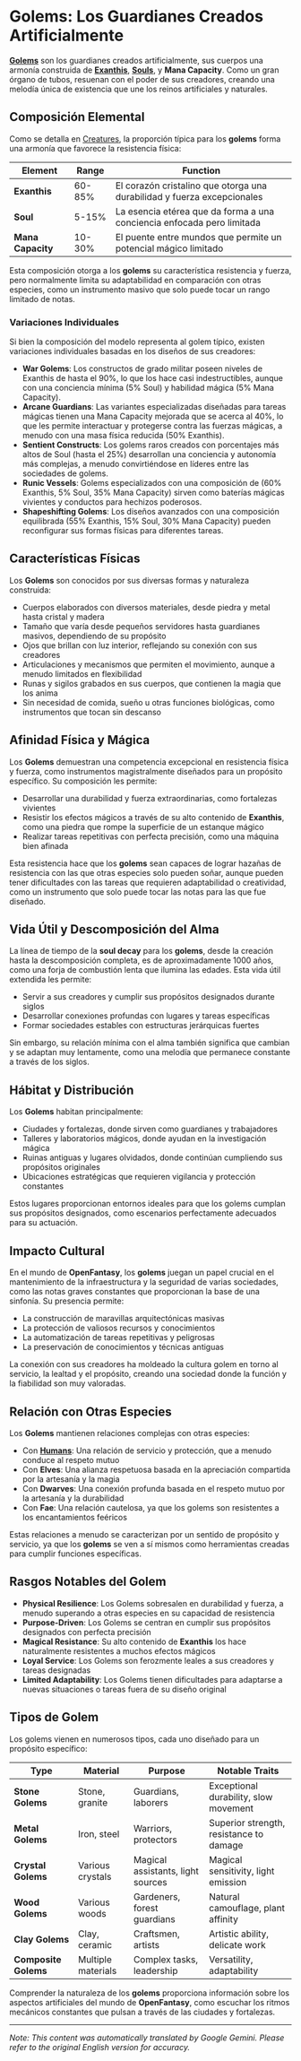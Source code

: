# **Golems**: Los Guardianes Creados Artificialmente

[**Golems**](/codex/Creatures/Golems.md) son los guardianes creados artificialmente, sus cuerpos una armonía construida de [**Exanthis**](/codex/Basic/Exanthis.md), [**Souls**](/codex/Basic/Soul.md), y **Mana Capacity**. Como un gran órgano de tubos, resuenan con el poder de sus creadores, creando una melodía única de existencia que une los reinos artificiales y naturales.

## Composición Elemental

Como se detalla en [Creatures](/codex/Creatures/Creatures.md), la proporción típica para los **golems** forma una armonía que favorece la resistencia física:

| Element | Range | Function |
|---------|------------|----------|
| **Exanthis** | 60-85% | El corazón cristalino que otorga una durabilidad y fuerza excepcionales |
| **Soul** | 5-15% | La esencia etérea que da forma a una conciencia enfocada pero limitada |
| **Mana Capacity** | 10-30% | El puente entre mundos que permite un potencial mágico limitado |

Esta composición otorga a los **golems** su característica resistencia y fuerza, pero normalmente limita su adaptabilidad en comparación con otras especies, como un instrumento masivo que solo puede tocar un rango limitado de notas.

### Variaciones Individuales

Si bien la composición del modelo representa al golem típico, existen variaciones individuales basadas en los diseños de sus creadores:

- **War Golems**: Los constructos de grado militar poseen niveles de Exanthis de hasta el 90%, lo que los hace casi indestructibles, aunque con una conciencia mínima (5% Soul) y habilidad mágica (5% Mana Capacity).
- **Arcane Guardians**: Las variantes especializadas diseñadas para tareas mágicas tienen una Mana Capacity mejorada que se acerca al 40%, lo que les permite interactuar y protegerse contra las fuerzas mágicas, a menudo con una masa física reducida (50% Exanthis).
- **Sentient Constructs**: Los golems raros creados con porcentajes más altos de Soul (hasta el 25%) desarrollan una conciencia y autonomía más complejas, a menudo convirtiéndose en líderes entre las sociedades de golems.
- **Runic Vessels**: Golems especializados con una composición de (60% Exanthis, 5% Soul, 35% Mana Capacity) sirven como baterías mágicas vivientes y conductos para hechizos poderosos.
- **Shapeshifting Golems**: Los diseños avanzados con una composición equilibrada (55% Exanthis, 15% Soul, 30% Mana Capacity) pueden reconfigurar sus formas físicas para diferentes tareas.

## Características Físicas

Los **Golems** son conocidos por sus diversas formas y naturaleza construida:
- Cuerpos elaborados con diversos materiales, desde piedra y metal hasta cristal y madera
- Tamaño que varía desde pequeños servidores hasta guardianes masivos, dependiendo de su propósito
- Ojos que brillan con luz interior, reflejando su conexión con sus creadores
- Articulaciones y mecanismos que permiten el movimiento, aunque a menudo limitados en flexibilidad
- Runas y sigilos grabados en sus cuerpos, que contienen la magia que los anima
- Sin necesidad de comida, sueño u otras funciones biológicas, como instrumentos que tocan sin descanso

## Afinidad Física y Mágica

Los **Golems** demuestran una competencia excepcional en resistencia física y fuerza, como instrumentos magistralmente diseñados para un propósito específico. Su composición les permite:
- Desarrollar una durabilidad y fuerza extraordinarias, como fortalezas vivientes
- Resistir los efectos mágicos a través de su alto contenido de **Exanthis**, como una piedra que rompe la superficie de un estanque mágico
- Realizar tareas repetitivas con perfecta precisión, como una máquina bien afinada

Esta resistencia hace que los **golems** sean capaces de lograr hazañas de resistencia con las que otras especies solo pueden soñar, aunque pueden tener dificultades con las tareas que requieren adaptabilidad o creatividad, como un instrumento que solo puede tocar las notas para las que fue diseñado.

## Vida Útil y Descomposición del Alma

La línea de tiempo de la **soul decay** para los **golems**, desde la creación hasta la descomposición completa, es de aproximadamente 1000 años, como una forja de combustión lenta que ilumina las edades. Esta vida útil extendida les permite:
- Servir a sus creadores y cumplir sus propósitos designados durante siglos
- Desarrollar conexiones profundas con lugares y tareas específicas
- Formar sociedades estables con estructuras jerárquicas fuertes

Sin embargo, su relación mínima con el alma también significa que cambian y se adaptan muy lentamente, como una melodía que permanece constante a través de los siglos.

## Hábitat y Distribución

Los **Golems** habitan principalmente:
- Ciudades y fortalezas, donde sirven como guardianes y trabajadores
- Talleres y laboratorios mágicos, donde ayudan en la investigación mágica
- Ruinas antiguas y lugares olvidados, donde continúan cumpliendo sus propósitos originales
- Ubicaciones estratégicas que requieren vigilancia y protección constantes

Estos lugares proporcionan entornos ideales para que los golems cumplan sus propósitos designados, como escenarios perfectamente adecuados para su actuación.

## Impacto Cultural

En el mundo de **OpenFantasy**, los **golems** juegan un papel crucial en el mantenimiento de la infraestructura y la seguridad de varias sociedades, como las notas graves constantes que proporcionan la base de una sinfonía. Su presencia permite:
- La construcción de maravillas arquitectónicas masivas
- La protección de valiosos recursos y conocimientos
- La automatización de tareas repetitivas y peligrosas
- La preservación de conocimientos y técnicas antiguas

La conexión con sus creadores ha moldeado la cultura golem en torno al servicio, la lealtad y el propósito, creando una sociedad donde la función y la fiabilidad son muy valoradas.

## Relación con Otras Especies

Los **Golems** mantienen relaciones complejas con otras especies:
- Con [**Humans**](/codex/Creatures/Human.md): Una relación de servicio y protección, que a menudo conduce al respeto mutuo
- Con **Elves**: Una alianza respetuosa basada en la apreciación compartida por la artesanía y la magia
- Con **Dwarves**: Una conexión profunda basada en el respeto mutuo por la artesanía y la durabilidad
- Con **Fae**: Una relación cautelosa, ya que los golems son resistentes a los encantamientos feéricos

Estas relaciones a menudo se caracterizan por un sentido de propósito y servicio, ya que los **golems** se ven a sí mismos como herramientas creadas para cumplir funciones específicas.

## Rasgos Notables del Golem

- **Physical Resilience**: Los Golems sobresalen en durabilidad y fuerza, a menudo superando a otras especies en su capacidad de resistencia
- **Purpose-Driven**: Los Golems se centran en cumplir sus propósitos designados con perfecta precisión
- **Magical Resistance**: Su alto contenido de **Exanthis** los hace naturalmente resistentes a muchos efectos mágicos
- **Loyal Service**: Los Golems son ferozmente leales a sus creadores y tareas designadas
- **Limited Adaptability**: Los Golems tienen dificultades para adaptarse a nuevas situaciones o tareas fuera de su diseño original

## Tipos de Golem

Los golems vienen en numerosos tipos, cada uno diseñado para un propósito específico:

| Type | Material | Purpose | Notable Traits |
|---------|---------------|---------|-------------------|
| **Stone Golems** | Stone, granite | Guardians, laborers | Exceptional durability, slow movement |
| **Metal Golems** | Iron, steel | Warriors, protectors | Superior strength, resistance to damage |
| **Crystal Golems** | Various crystals | Magical assistants, light sources | Magical sensitivity, light emission |
| **Wood Golems** | Various woods | Gardeners, forest guardians | Natural camouflage, plant affinity |
| **Clay Golems** | Clay, ceramic | Craftsmen, artists | Artistic ability, delicate work |
| **Composite Golems** | Multiple materials | Complex tasks, leadership | Versatility, adaptability |

Comprender la naturaleza de los **golems** proporciona información sobre los aspectos artificiales del mundo de **OpenFantasy**, como escuchar los ritmos mecánicos constantes que pulsan a través de las ciudades y fortalezas.


---
_Note: This content was automatically translated by Google Gemini. Please refer to the original English version for accuracy._
